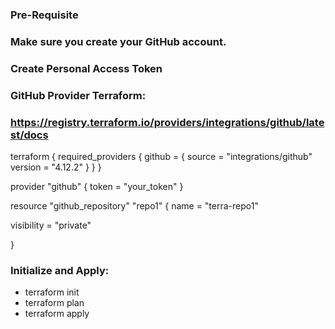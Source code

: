 ### Pre-Requisite
### Make sure you create your GitHub account.
### Create Personal Access Token
### GitHub Provider Terraform:
### https://registry.terraform.io/providers/integrations/github/latest/docs



terraform {
  required_providers {
    github = {
      source = "integrations/github"
      version = "4.12.2"
    }
  }
}

provider "github" {
  token = "your_token"
}

resource "github_repository" "repo1" {
  name        = "terra-repo1"

  visibility  = "private"

}



### Initialize and Apply:
* terraform init
* terraform plan
* terraform apply
